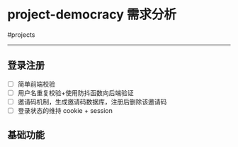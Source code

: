 # project-democracy 需求分析
#projects
- - - -

## 登录注册
- [ ] 简单前端校验
- [ ] 用户名重复校验+使用防抖函数向后端验证
- [ ] 邀请码机制，生成邀请码数据库，注册后删除该邀请码
- [ ] 登录状态的维持 cookie + session

## 基础功能

